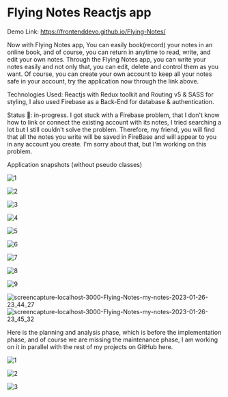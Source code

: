# Flying Notes Reactjs app

Demo Link: https://frontenddevo.github.io/Flying-Notes/

Now with Flying Notes app, You can easily book(record) your notes in an online book, and of course, you can return in anytime to read, write, and edit your own notes.
Through the Flying Notes app, you can write your notes easily and not only that, you can edit, delete and control them as you want.
Of course, you can create your own account to keep all your notes safe in your account, try the application now through the link above.

Technologies Used:
Reactjs with Redux toolkit and Routing v5 & SASS for styling, I also used Firebase as a Back-End for database & authentication.

Status 📶: in-progress.
I got stuck with a Firebase problem, that I don't know how to link or connect the existing account with its notes, I tried searching a lot but I still couldn't solve the problem.
Therefore, my friend, you will find that all the notes you write will be saved in FireBase and will appear to you in any account you create.
I'm sorry about that, but I'm working on this problem.

Application snapshots (without pseudo classes)

![1](https://user-images.githubusercontent.com/98362185/196167700-c43c0580-1ec2-4af6-85a6-994cb05ff869.png)

![2](https://user-images.githubusercontent.com/98362185/196167705-2505c75d-11e8-43d5-9091-e9ae3b747d22.png)

![3](https://user-images.githubusercontent.com/98362185/196167709-7de2df79-b972-427f-aa2d-dee923d56175.png)

![4](https://user-images.githubusercontent.com/98362185/196167739-496f37bd-bd72-4055-9dac-5e909d2af871.png)

![5](https://user-images.githubusercontent.com/98362185/196167748-27d00cae-259d-4134-826d-1806701cc8f2.png)

![6](https://user-images.githubusercontent.com/98362185/196167754-4932fa0a-3609-4500-9abf-6df2ac2793f4.png)

![7](https://user-images.githubusercontent.com/98362185/196167761-da5df656-e847-4928-aaee-407918a688e0.png)

![8](https://user-images.githubusercontent.com/98362185/196167782-6ece65a1-20c7-46a2-87a8-9753fe9bbb42.png)

![9](https://user-images.githubusercontent.com/98362185/196167854-07060748-f0e7-423d-8705-d2399f5fddb4.png)

![screencapture-localhost-3000-Flying-Notes-my-notes-2023-01-26-23_44_27](https://user-images.githubusercontent.com/98362185/214957732-9569cf75-e6b1-4e9b-895b-b5b78f8ccfd7.png)
![screencapture-localhost-3000-Flying-Notes-my-notes-2023-01-26-23_45_32](https://user-images.githubusercontent.com/98362185/214957744-d1537e64-895a-410d-8c27-f3bb5023ebf5.png)


Here is the planning and analysis phase, which is before the implementation phase, and of course we are missing the maintenance phase, I am working on it in parallel with the rest of my projects on GitHub here.

![1](https://user-images.githubusercontent.com/98362185/196180127-8129e51d-4a45-48bf-91e5-7ed16766f3a4.jpeg)

![2](https://user-images.githubusercontent.com/98362185/196180134-c5a3daf8-4092-44e2-92d7-5cb8cb254320.jpeg)

![3](https://user-images.githubusercontent.com/98362185/196180137-9a6b4fb2-4032-48a0-a520-23f3c9d9d1c3.jpeg)

